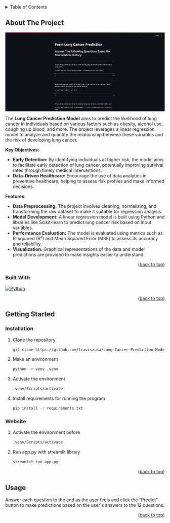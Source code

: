 <!-- TABLE OF CONTENTS -->
<details>
  <summary>Table of Contents</summary>
  <ol>
    <li>
      <a href="#about-the-project">About The Project</a>
      <ul>
        <li><a href="#built-with">Built With</a></li>
      </ul>
    </li>
    <li>
      <a href="#getting-started">Getting Started</a>
      <ul>
        <li><a href="#installation">Prerequisites</a></li>
        <li><a href="#website">Installation</a></li>
      </ul>
    </li>
    <li><a href="#usage">Usage</a></li>
  </ol>
</details>



<!-- ABOUT THE PROJECT -->
## About The Project

<img align="center" src="./image/web.png">

The <b>Lung Cancer Prediction Model</b> aims to predict the likelihood of lung cancer in individuals based on various factors such as obesity, alcohol use, coughing up blood, and more. The project leverages a linear regression model to analyze and quantify the relationship between these variables and the risk of developing lung cancer.

<b>Key Objectives:</b>
* <b>Early Detection:</b> By identifying individuals at higher risk, the model aims to facilitate early detection of lung cancer, potentially improving survival rates through timely medical interventions.
* <b>Data-Driven Healthcare:</b> Encourage the use of data analytics in preventive healthcare, helping to assess risk profiles and make informed decisions.

<b>Features:</b>
* <b>Data Preprocessing:</b> The project involves cleaning, normalizing, and transforming the raw dataset to make it suitable for regression analysis.
* <b>Model Development:</b> A linear regression model is built using Python and libraries like Scikit-learn to predict lung cancer risk based on input variables.
* <b>Performance Evaluation:</b> The model is evaluated using metrics such as R-squared (R²) and Mean Squared Error (MSE) to assess its accuracy and reliability.
* <b>Visualization:</b> Graphical representations of the data and model predictions are provided to make insights easier to understand.

<p align="right">(<a href="#about-the-project">back to top</a>)</p>



### Built With

[![Python][Python]][Python-url]

<p align="right">(<a href="#about-the-project">back to top</a>)</p>


<!-- GETTING STARTED -->
## Getting Started

### Installation

1. Clone the repository
   ```bash
   git clone https://github.com/traviszusa/Lung-Cancer-Prediction-Model-Linear-Regression.git
   ```
2. Make an environment
   ```bash
   python -m venv .venv
   ```
3. Activate the environment
   ```bash
   .venv/Scripts/activate
   ```
4. Install requirements for running the program
   ```bash
   pip install -r requirements.txt
   ```

### Website

1. Activate the environment before
   ```bash
   .venv/Scripts/activate
   ```
2. Run app.py with streamlit library
   ```sh
   streamlit run app.py
   ```

<p align="right">(<a href="#about-the-project">back to top</a>)</p>

<!-- USAGE EXAMPLES -->
## Usage

Answer each question to the end as the user feels and click the “Predict” button to make predictions based on the user's answers to the 12 questions.

<p align="right">(<a href="#about-the-project">back to top</a>)</p>


[Python]: https://img.shields.io/badge/python-3670A0?style=for-the-badge&logo=python&logoColor=ffdd54
[Python-url]: https://www.python.org 